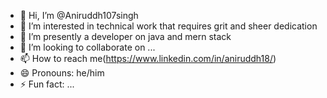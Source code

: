 - 👋 Hi, I’m @Aniruddh107singh
- 👀 I’m interested in technical work that requires grit and sheer dedication
- 🌱 I’m presently a developer on java and mern stack 
- 💞️ I’m looking to collaborate on ...
- 📫 How to reach me(https://www.linkedin.com/in/aniruddh18/)
- 😄 Pronouns: he/him
- ⚡ Fun fact: ...

<!---
Aniruddh107singh/Aniruddh107singh is a ✨ special ✨ repository because its `README.md` (this file) appears on your GitHub profile.
You can click the Preview link to take a look at your changes.
--->
